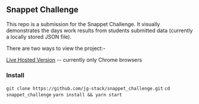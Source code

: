 ## Snappet Challenge

This repo is a submission for the Snappet Challenge. It visually demonstrates the days work results from students submitted data (currently a locally stored JSON file).

There are two ways to view the project:-

[Live Hosted Version](https://snappet-challenge-jgrace.netlify.app/) -- currently only Chrome browsers

### Install

`git clone https://github.com/jg-stack/snappet_challenge.git`
`cd snappet_challenge`
`yarn install && yarn start`
